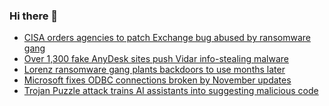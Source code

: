### Hi there 👋

<!--START_SECTION:feed-->
* [CISA orders agencies to patch Exchange bug abused by ransomware gang](https://www.bleepingcomputer.com/news/security/cisa-orders-agencies-to-patch-exchange-bug-abused-by-ransomware-gang/)
* [Over 1,300 fake AnyDesk sites push Vidar info-stealing malware](https://www.bleepingcomputer.com/news/security/over-1-300-fake-anydesk-sites-push-vidar-info-stealing-malware/)
* [Lorenz ransomware gang plants backdoors to use months later](https://www.bleepingcomputer.com/news/security/lorenz-ransomware-gang-plants-backdoors-to-use-months-later/)
* [Microsoft fixes ODBC connections broken by November updates](https://www.bleepingcomputer.com/news/microsoft/microsoft-fixes-odbc-connections-broken-by-november-updates/)
* [Trojan Puzzle attack trains AI assistants into suggesting malicious code](https://www.bleepingcomputer.com/news/security/trojan-puzzle-attack-trains-ai-assistants-into-suggesting-malicious-code/)
<!--END_SECTION:feed-->

<!--
**frankenk/frankenk** is a ✨ _special_ ✨ repository because its `README.md` (this file) appears on your GitHub profile.

Here are some ideas to get you started:

- 🔭 I’m currently working on ...
- 🌱 I’m currently learning ...
- 👯 I’m looking to collaborate on ...
- 🤔 I’m looking for help with ...
- 💬 Ask me about ...
- 📫 How to reach me: ...
- 😄 Pronouns: ...
- ⚡ Fun fact: ...
-->



